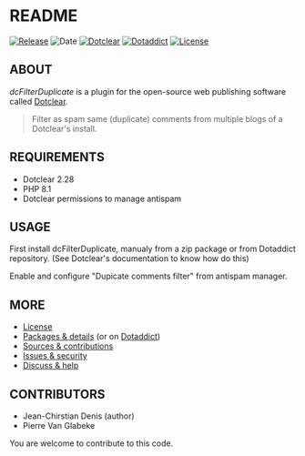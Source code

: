 # README

[![Release](https://img.shields.io/github/v/release/jcdenis/dcFilterDuplicate?color=lightblue)](https://github.com/JcDenis/dcFilterDuplicate/releases)
![Date](https://img.shields.io/github/release-date/jcdenis/dcFilterDuplicate?color=red)
[![Dotclear](https://img.shields.io/badge/dotclear-v2.33-137bbb.svg)](https://fr.dotclear.org/download)
[![Dotaddict](https://img.shields.io/badge/dotaddict-official-9ac123.svg)](https://plugins.dotaddict.org/dc2/details/dcFilterDuplicate)
[![License](https://img.shields.io/github/license/jcdenis/dcFilterDuplicate?color=white)](https://github.com/JcDenis/dcFilterDuplicate/blob/master/LICENSE)

## ABOUT

_dcFilterDuplicate_ is a plugin for the open-source web publishing software called [Dotclear](https://www.dotclear.org).

> Filter as spam same (duplicate) comments from multiple blogs of a Dotclear's install.

## REQUIREMENTS

* Dotclear 2.28
* PHP 8.1
* Dotclear permissions to manage antispam

## USAGE

First install dcFilterDuplicate, manualy from a zip package or from 
Dotaddict repository. (See Dotclear's documentation to know how do this)

Enable and configure "Dupicate comments filter" from antispam manager.

## MORE

* [License](https://github.com/JcDenis/dcFilterDuplicate/blob/master/LICENSE)
* [Packages & details](https://github.com/JcDenis/dcFilterDuplicate/releases) (or on [Dotaddict](https://plugins.dotaddict.org/dc2/details/dcFilterDuplicate))
* [Sources & contributions](https://github.com/JcDenis/dcFilterDuplicate)
* [Issues & security](https://github.com/JcDenis/dcFilterDuplicate/issues)
* [Discuss & help](https://forum.dotclear.org/viewtopic.php?id=40605)

## CONTRIBUTORS

* Jean-Chirstian Denis (author)
* Pierre Van Glabeke

You are welcome to contribute to this code.
